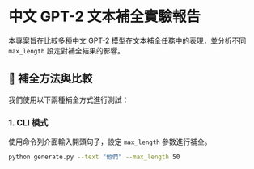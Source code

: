 # 中文 GPT-2 文本補全實驗報告

本專案旨在比較多種中文 GPT-2 模型在文本補全任務中的表現，並分析不同 `max_length` 設定對補全結果的影響。

## 📌 補全方法與比較

我們使用以下兩種補全方式進行測試：

### 1. CLI 模式

使用命令列介面輸入開頭句子，設定 `max_length` 參數進行補全。

```bash
python generate.py --text "他們" --max_length 50
